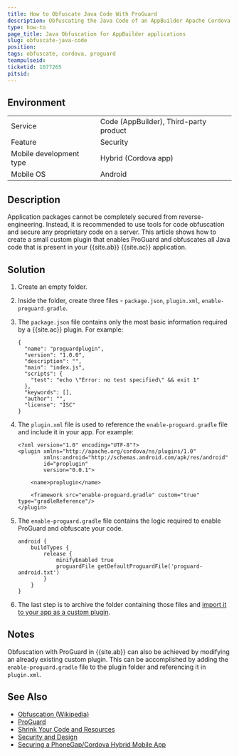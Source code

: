 ```yaml
---
title: How to Obfuscate Java Code With ProGuard
description: Obfuscating the Java Code of an AppBuilder Apache Cordova app
type: how-to
page_title: Java Obfuscation for AppBuilder applications
slug: obfuscate-java-code
position:
tags: obfuscate, cordova, proguard
teampulseid: 
ticketid: 1077265
pitsid: 
---
```


## Environment
<table>
  <tr>
    <td>Service</td>
    <td>Code (AppBuilder), Third-party product</td>	
  </tr>
  <tr>
	<td>Feature</td>
	<td>Security</td>
  </tr>
  <tr>
	<td>Mobile development type</td>
	<td>Hybrid (Cordova app)</td>
  </tr>
  <tr>
	<td>Mobile OS</td>
	<td>Android</td>
  </tr>
</table>

## Description
Application packages cannot be completely secured from reverse-engineering. Instead, it is recommended to use tools for code obfuscation and secure any proprietary code on a server. This article shows how to create a small custom plugin that enables ProGuard and obfuscates all Java code that is present in your {{site.ab}} {{site.ac}} application.

## Solution
1. Create an empty folder.
2. Inside the folder, create three files - `package.json`, `plugin.xml`, `enable-proguard.gradle`.
3. The `package.json` file contains only the most basic information required by a {{site.ac}} plugin. For example:

	```
	{
	  "name": "proguardplugin",
	  "version": "1.0.0",
	  "description": "",
	  "main": "index.js",
	  "scripts": {
	    "test": "echo \"Error: no test specified\" && exit 1"
	  },
	  "keywords": [],
	  "author": "",
	  "license": "ISC"
	}
	```
4. The `plugin.xml` file is used to reference the `enable-proguard.gradle` file and include it in your app. For example:

	```
	<?xml version="1.0" encoding="UTF-8"?>
	<plugin xmlns="http://apache.org/cordova/ns/plugins/1.0"
	        xmlns:android="http://schemas.android.com/apk/res/android"
	        id="proplugin"
	        version="0.0.1">
	
	    <name>proplugin</name>
	
	    <framework src="enable-proguard.gradle" custom="true" type="gradleReference"/>
	</plugin>
	```
5. The `enable-proguard.gradle` file contains the logic required to enable ProGuard and obfuscate your code.
	
	```
	android {
	    buildTypes {
	        release {
	            minifyEnabled true
	            proguardFile getDefaultProguardFile('proguard-android.txt')
	        }
	    }
	}
	```
6. The last step is to archive the folder containing those files and [import it to your app as a custom plugin](http://docs.telerik.com/platform/appbuilder/cordova/using-plugins/using-custom-plugins/add-custom-plugins).

## Notes
Obfuscation with ProGuard in {{site.ab}} can also be achieved by modifying an already existing custom plugin. This can be accomplished by adding the `enable-proguard.gradle` file to the plugin folder and referencing it in `plugin.xml`.

## See Also
* [Obfuscation (Wikipedia)](https://en.wikipedia.org/wiki/Obfuscation_(software))
* [ProGuard](http://proguard.sourceforge.net/)
* [Shrink Your Code and Resources](https://developer.android.com/studio/build/shrink-code.html)
* [Security and Design](https://developer.android.com/google/play/billing/billing_best_practices.html)
* [Securing a PhoneGap/Cordova Hybrid Mobile App](http://developer.telerik.com/featured/securing-phonegapcordova-hybrid-mobile-app/)
